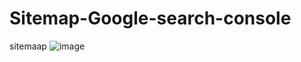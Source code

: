 # Sitemap-Google-search-console
sitemaap
![image](https://github.com/CrazyThoughts-9345/Sitemap-Google-search-console/assets/149317886/85af7361-ed9a-4ed7-9c13-42183b9a020c)
